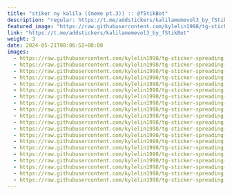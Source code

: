 ```yaml
---
title: "stiker ny kalila ((meme pt.3)) :: @fStikBot"
description: "regular: https://t.me/addstickers/kalilamemevol3_by_fStikBot"
featured_image: "https://raw.githubusercontent.com/kylelin1998/tg-sticker-spreading-worldwide-images/main/img/825e21bd-8a15-461c-b32d-714a62948485.jpg"
link: "https://t.me/addstickers/kalilamemevol3_by_fStikBot"
weight: 3
date: 2024-05-21T08:06:52+08:00
images:
  - https://raw.githubusercontent.com/kylelin1998/tg-sticker-spreading-worldwide-images/main/img/825e21bd-8a15-461c-b32d-714a62948485.jpg
  - https://raw.githubusercontent.com/kylelin1998/tg-sticker-spreading-worldwide-images/main/img/a6d8eab2-692c-476a-b0ca-120f0e41a259.jpg
  - https://raw.githubusercontent.com/kylelin1998/tg-sticker-spreading-worldwide-images/main/img/ee659b22-a4ee-4c1c-b449-f2fa0654d033.jpg
  - https://raw.githubusercontent.com/kylelin1998/tg-sticker-spreading-worldwide-images/main/img/51522aab-d40f-44d6-81e2-b43898964a3b.jpg
  - https://raw.githubusercontent.com/kylelin1998/tg-sticker-spreading-worldwide-images/main/img/7cbe17cc-2446-4ebf-9fbb-2ca73da0e169.jpg
  - https://raw.githubusercontent.com/kylelin1998/tg-sticker-spreading-worldwide-images/main/img/2e1b1763-8238-4cd8-ac83-81be5849490a.jpg
  - https://raw.githubusercontent.com/kylelin1998/tg-sticker-spreading-worldwide-images/main/img/7e9e7a07-7821-4abc-b5e0-15974af8a4c3.jpg
  - https://raw.githubusercontent.com/kylelin1998/tg-sticker-spreading-worldwide-images/main/img/24d086ed-b260-4061-a6b4-3d52b0cba894.jpg
  - https://raw.githubusercontent.com/kylelin1998/tg-sticker-spreading-worldwide-images/main/img/26720f9a-bcfd-4924-88a7-7124d73df141.jpg
  - https://raw.githubusercontent.com/kylelin1998/tg-sticker-spreading-worldwide-images/main/img/bf9dcd8e-d3d0-47e4-8ea5-fe1e4f24e7cb.jpg
  - https://raw.githubusercontent.com/kylelin1998/tg-sticker-spreading-worldwide-images/main/img/9255415c-c0b0-4c98-8ade-912303f9022d.jpg
  - https://raw.githubusercontent.com/kylelin1998/tg-sticker-spreading-worldwide-images/main/img/c664b1ee-4672-4c4a-a17f-1ab015264b39.jpg
  - https://raw.githubusercontent.com/kylelin1998/tg-sticker-spreading-worldwide-images/main/img/f36f004f-1183-4070-aa6d-199145c10f6c.jpg
  - https://raw.githubusercontent.com/kylelin1998/tg-sticker-spreading-worldwide-images/main/img/01d3313e-221b-43c9-812f-891b207cf43c.jpg
  - https://raw.githubusercontent.com/kylelin1998/tg-sticker-spreading-worldwide-images/main/img/f1a2a379-9a76-4541-b22f-f697586f0fe2.jpg
  - https://raw.githubusercontent.com/kylelin1998/tg-sticker-spreading-worldwide-images/main/img/ed69c669-e6ac-4da7-afb2-4e515d294165.jpg
  - https://raw.githubusercontent.com/kylelin1998/tg-sticker-spreading-worldwide-images/main/img/3540389c-0ffc-4ac3-abd5-5832c079e563.jpg
  - https://raw.githubusercontent.com/kylelin1998/tg-sticker-spreading-worldwide-images/main/img/06167dda-8123-4409-b56e-0fcb6abcf35d.jpg
  - https://raw.githubusercontent.com/kylelin1998/tg-sticker-spreading-worldwide-images/main/img/3f67d2ac-bb3f-40bf-be9c-0064bc1891a7.jpg
  - https://raw.githubusercontent.com/kylelin1998/tg-sticker-spreading-worldwide-images/main/img/cfe73d51-5906-4cd3-a5ee-fb0d1cea2494.jpg
---
```

